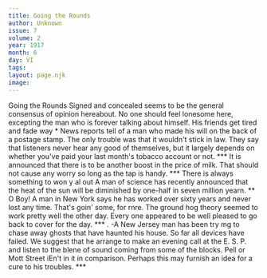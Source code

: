 ```yaml
---
title: Going the Rounds
author: Unknown
issue: 7
volume: 2
year: 1917
month: 6
day: VI
tags:
layout: page.njk
image:
---
```

Going the Rounds   Signed and concealed seems to be the general consensus of opinion hereabout.   No one should feel lonesome here, excepting the man who is forever talking about himself. His friends get tired and fade way   *   News reports tell of a man who made his   will on the back of a postage stamp. The only trouble was that it wouldn't stick in law.   They say that listeners never hear any good of themselves, but it largely depends on whether you've paid your last month's tobacco account or not.   ***   It is announced that there is to be another   boost in the price of milk. That should not cause any worry so long as the tap is handy.   ***   There is always something to won y al out   A man of science has recently announced that the heat of the sun will be diminished by one-half in seven million yearn.   **   O Boy! A man in New York says he has   worked over sixty years and never lost any time. That's goin' some, for rnre.   The ground hog theory seemed to work pretty well the other day. Every one appeared to be well pleased to go back to cover for the day.   *** .   -A New Jersey man has been try mg to   chase away ghosts that have haunted his house. So far all devices have failed. We suggest that he arrange to make an evening call at the E. S. P. and listen to the blene of sound coming from some of the blocks. Pell or Mott Street iEn't in it in comparison. Perhaps this may furnish an idea for a cure to his troubles.   ***   
